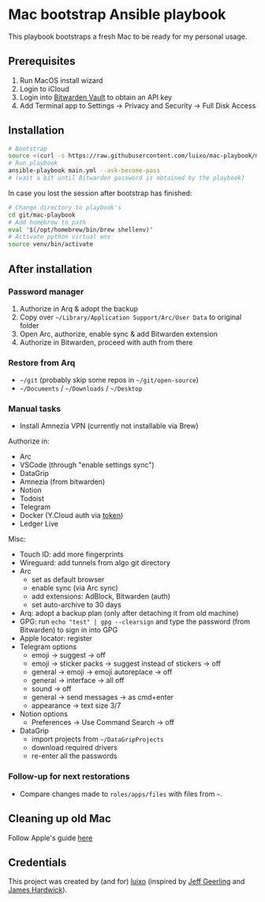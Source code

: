 # Mac bootstrap Ansible playbook

This playbook bootstraps a fresh Mac to be ready for my personal usage.

## Prerequisites

1. Run MacOS install wizard
1. Login to iCloud
1. Login into [Bitwarden Vault](https://vault.bitwarden.com/#/settings/security/security-keys) to obtain an API key
1. Add Terminal app to Settings -> Privacy and Security -> Full Disk Access

## Installation

```sh
# Bootstrap
source <(curl -s https://raw.githubusercontent.com/luixo/mac-playbook/main/bootstrap.sh)`
# Run playbook
ansible-playbook main.yml --ask-become-pass
# (wait a bit until Bitwarden password is obtained by the playbook)
```

In case you lost the session after bootstrap has finished:

```sh
# Change directory to playbook's
cd git/mac-playbook
# Add homebrew to path
eval "$(/opt/homebrew/bin/brew shellenv)"
# Activate python virtual env
source venv/bin/activate
```

## After installation

### Password manager

1. Authorize in Arq & adopt the backup
1. Copy over `~/Library/Application Support/Arc/User Data` to original folder
1. Open Arc, authorize, enable sync & add Bitwarden extension
1. Authorize in Bitwarden, proceed with auth from there

### Restore from Arq

- `~/git` (probably skip some repos in `~/git/open-source`)
- `~/Documents` / `~/Downloads` / `~/Desktop`

### Manual tasks

- Install Amnezia VPN (currently not installable via Brew)

Authorize in:

- Arc
- VSCode (through "enable settings sync")
- DataGrip
- Amnezia (from bitwarden)
- Notion
- Todoist
- Telegram
- Docker (Y.Cloud auth via [token](https://yandex.cloud/ru/docs/container-registry/operations/authentication#user-oauth))
- Ledger Live

Misc:

- Touch ID: add more fingerprints
- Wireguard: add tunnels from algo git directory
- Arc
  - set as default browser
  - enable sync (via Arc sync)
  - add extensions: AdBlock, Bitwarden (auth)
  - set auto-archive to 30 days
- Arq: adopt a backup plan (only after detaching it from old machine)
- GPG: run `echo "test" | gpg --clearsign` and type the password (from Bitwarden) to sign in into GPG
- Apple locator: register
- Telegram options
  - emoji -> suggest -> off
  - emoji -> sticker packs -> suggest instead of stickers -> off
  - general -> emoji -> emoji autoreplace -> off
  - general -> interface -> all off
  - sound -> off
  - general -> send messages -> as cmd+enter
  - appearance -> text size 3/7
- Notion options
  - Preferences -> Use Command Search -> off
- DataGrip
  - import projects from `~/DataGripProjects`
  - download required drivers
  - re-enter all the passwords

### Follow-up for next restorations

- Compare changes made to `roles/apps/files` with files from `~`.

## Cleaning up old Mac

Follow Apple's guide [here](https://support.apple.com/en-au/HT212749)

## Credentials

This project was created by (and for) [luixo](https://github.com/luixo) (inspired by [Jeff Geerling](https://github.com/geerlingguy/) and [James Hardwick](https://github.com/jamesdh/)).
